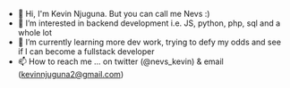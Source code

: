 - 👋 Hi, I'm Kevin Njuguna. But you can call me Nevs :)
- 👀 I’m interested in backend development i.e. JS, python, php, sql and a  whole lot
- 🌱 I’m currently learning more dev work, trying to defy my odds and see if I can become a fullstack developer
- 📫 How to reach me ... on twitter (@nevs_kevin) & email (kevinnjuguna2@gmail.com)


